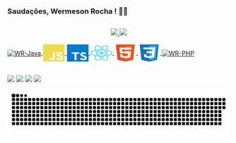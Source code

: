 ### Saudações, Wermeson Rocha ! 🤙🏿

##

<div align="center">
  <a href="https://github.com/WermesonRocha">
  <img height="180em" src="https://github-readme-stats.vercel.app/api?username=WermesonRocha&show_icons=true&theme=dracula&include_all_commits=true&count_private=true&hide_border=true"/>
  <img height="180em" src="https://github-readme-stats.vercel.app/api/top-langs/?username=WermesonRocha&layout=compact&langs_count=7&theme=dracula&hide_border=true"/>
</div>
  <div style="display: inline_block"><br>
    <img align="center" alt="WR-Java" height="40" width="50" src="https://cdn.jsdelivr.net/gh/devicons/devicon/icons/java/java-original.svg" />
  <img align="center" alt="WR-Js" height="40" width="50" src="https://raw.githubusercontent.com/devicons/devicon/master/icons/javascript/javascript-plain.svg">
  <img align="center" alt="WR-Ts" height="40" width="50" src="https://raw.githubusercontent.com/devicons/devicon/master/icons/typescript/typescript-plain.svg">
  <img align="center" alt="WR-React" height="40" width="50" src="https://raw.githubusercontent.com/devicons/devicon/master/icons/react/react-original.svg">
  <img align="center" alt="WR-HTML" height="40" width="50" src="https://raw.githubusercontent.com/devicons/devicon/master/icons/html5/html5-original.svg">
  <img align="center" alt="WR-CSS" height="40" width="50" src="https://raw.githubusercontent.com/devicons/devicon/master/icons/css3/css3-original.svg">
  <img align="center" alt="WR-PHP" height="40" width="50" src="https://cdn.jsdelivr.net/gh/devicons/devicon/icons/php/php-original.svg" />
</div>
  
  ##
  
  <div>
  <a href="https://instagram.com/wermesonroocha" target="_blank"><img src="https://img.shields.io/badge/-Instagram-%23E4405F?style=for-the-badge&logo=instagram&logoColor=white" target="_blank"></a>
 <a href="https://discord.gg/WermesonRoocha#3651" target="_blank"><img src="https://img.shields.io/badge/Discord-7289DA?style=for-the-badge&logo=discord&logoColor=white" target="_blank"></a> 
  <a href = "mailto:wermesonrocha2@gmail.com"><img src="https://img.shields.io/badge/-Gmail-%23333?style=for-the-badge&logo=gmail&logoColor=white" target="_blank"></a>
  <a href="https://www.linkedin.com/in/wermeson-rocha" target="_blank"><img src="https://img.shields.io/badge/-LinkedIn-%230077B5?style=for-the-badge&logo=linkedin&logoColor=white" target="_blank"></a> 
 
   ![Snake animation](https://github.com/WermesonRocha/WermesonRocha/blob/output/github-contribution-grid-snake.svg)
 
</div>

<!--
**WermesonRocha/WermesonRocha** is a ✨ _special_ ✨ repository because its `README.md` (this file) appears on your GitHub profile.

Here are some ideas to get you started:

- 🔭 I’m currently working on ...
- 🌱 I’m currently learning ...
- 👯 I’m looking to collaborate on ...
- 🤔 I’m looking for help with ...
- 💬 Ask me about ...
- 📫 How to reach me: ...
- 😄 Pronouns: ...
- ⚡ Fun fact: ...
-->

